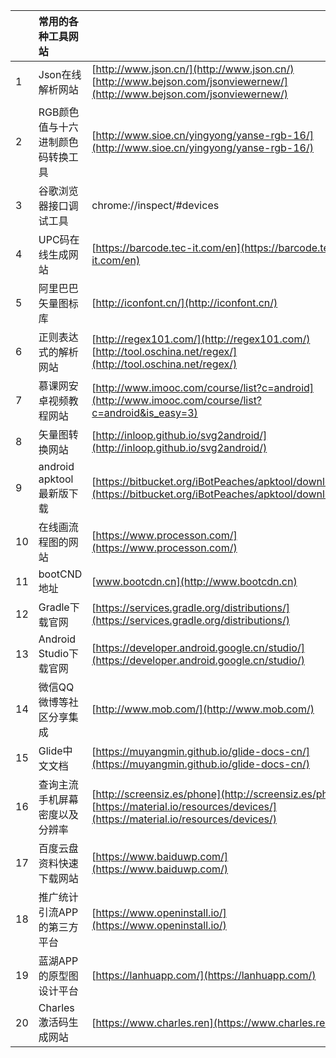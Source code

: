 |      | 常用的各种工具网站                |                                                              |
| :--- | :--- | :--- |
| 1 | Json在线解析网站 | [http://www.json.cn/](http://www.json.cn/) <br> [http://www.bejson.com/jsonviewernew/](http://www.bejson.com/jsonviewernew/) |
| 2 | RGB颜色值与十六进制颜色码转换工具 | [http://www.sioe.cn/yingyong/yanse-rgb-16/](http://www.sioe.cn/yingyong/yanse-rgb-16/) |
| 3 | 谷歌浏览器接口调试工具 | chrome://inspect/\#devices |
| 4 | UPC码在线生成网站 | [https://barcode.tec-it.com/en](https://barcode.tec-it.com/en) |
| 5 | 阿里巴巴矢量图标库 | [http://iconfont.cn/](http://iconfont.cn/) |
| 6 | 正则表达式的解析网站 | [http://regex101.com/](http://regex101.com/)<br> [http://tool.oschina.net/regex/](http://tool.oschina.net/regex/) |
| 7 | 慕课网安卓视频教程网站 | [http://www.imooc.com/course/list?c=android](http://www.imooc.com/course/list?c=android&is_easy=3) |
| 8 | 矢量图转换网站 | [http://inloop.github.io/svg2android/](http://inloop.github.io/svg2android/) |
| 9 | android apktool最新版下载 | [https://bitbucket.org/iBotPeaches/apktool/downloads](https://bitbucket.org/iBotPeaches/apktool/downloads) |
| 10 | 在线画流程图的网站 | [https://www.processon.com/](https://www.processon.com/) |
| 11 | bootCND地址 | [www.bootcdn.cn](http://www.bootcdn.cn) |
| 12 | Gradle下载官网 | [https://services.gradle.org/distributions/](https://services.gradle.org/distributions/) |
| 13 | Android Studio下载官网 | [https://developer.android.google.cn/studio/](https://developer.android.google.cn/studio/) |
| 14 | 微信QQ微博等社区分享集成 | [http://www.mob.com/](http://www.mob.com/) |
| 15 | Glide中文文档 | [https://muyangmin.github.io/glide-docs-cn/](https://muyangmin.github.io/glide-docs-cn/) |
| 16 | 查询主流手机屏幕密度以及分辨率 | [http://screensiz.es/phone](http://screensiz.es/phone) <br>[https://material.io/resources/devices/](https://material.io/resources/devices/)  |
| 17 | 百度云盘资料快速下载网站 | [https://www.baiduwp.com/](https://www.baiduwp.com/) |
| 18 | 推广统计引流APP的第三方平台 | [https://www.openinstall.io/](https://www.openinstall.io/) |
| 19 | 蓝湖APP的原型图设计平台 | [https://lanhuapp.com/](https://lanhuapp.com/) |
| 20 | Charles激活码生成网站  | [https://www.charles.ren](https://www.charles.ren) |



